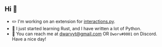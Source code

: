 ## Hi 👋
- ✏️ I'm working on an extension for [interactions.py](https://github.com/interactions-py).
- 🧠 I just started learning Rust, and I have written a lot of Python.
- 💬 You can reach me at dwarvyt@gmail.com OR `Dworv#0001` on Discord.
Have a nice day!
